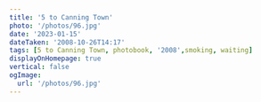 ```yaml
---
title: '5 to Canning Town'
photo: '/photos/96.jpg'
date: '2023-01-15'
dateTaken: '2008-10-26T14:17'
tags: [5 to Canning Town, photobook, '2008',smoking, waiting]
displayOnHomepage: true
vertical: false
ogImage:
  url: '/photos/96.jpg'
---
```

